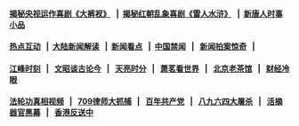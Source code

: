 #### [揭秘央视运作喜剧《大裤衩》](http://157.230.147.53:10000/videos/res/big-shorts/) &nbsp;&nbsp;|&nbsp;&nbsp;[揭秘红朝乱象喜剧《雷人水浒》](http://157.230.147.53:10000/videos/res/OutlawsOfMarsh/) &nbsp;&nbsp;|&nbsp;&nbsp;[新唐人时事小品](http://157.230.147.53:10000/videos/res/comedy/)
#### [热点互动](http://157.230.147.53/ntdtv-rdhd/) &nbsp;&nbsp;|&nbsp;&nbsp;[大陆新闻解读](http://157.230.147.53/ntdtv-comedy/) &nbsp;&nbsp;|&nbsp;&nbsp;[新闻看点](http://157.230.147.53/news-insight/) &nbsp;&nbsp;|&nbsp;&nbsp;[中国禁闻](http://157.230.147.53/ntdtv-news/) &nbsp;&nbsp;|&nbsp;&nbsp; [新闻拍案惊奇](http://157.230.147.53/dayu/) &nbsp;&nbsp;|&nbsp;&nbsp; 
#### [江峰时刻](http://157.230.147.53/today-in-history/) &nbsp;&nbsp;|&nbsp;&nbsp; [文昭谈古论今](http://157.230.147.53/wenzhao/) &nbsp;&nbsp;|&nbsp;&nbsp; [天亮时分](http://157.230.147.53/tianliang/) &nbsp;&nbsp;|&nbsp;&nbsp; [萧茗看世界](http://157.230.147.53/simonegao/) &nbsp;&nbsp;|&nbsp;&nbsp; [北京老茶馆](http://157.230.147.53/teahouse/) &nbsp;&nbsp;|&nbsp;&nbsp; [财经冷眼](http://157.230.147.53/finance/)
#### [法轮功真相视频](http://157.230.147.53:10000/videos/truth.html) &nbsp;&nbsp;|&nbsp;&nbsp; [709律师大抓捕](http://157.230.147.53:10000/videos/709/) &nbsp;&nbsp;|&nbsp;&nbsp; [百年共产党](http://157.230.147.53:10000/videos/ccp.html) &nbsp;&nbsp;|&nbsp;&nbsp; [八九六四大屠杀](http://157.230.147.53:10000/videos/88/)  &nbsp;&nbsp;|&nbsp;&nbsp; [活摘器官黑幕](http://157.230.147.53:10000/videos/res/Organs/)  &nbsp;&nbsp;|&nbsp;&nbsp; [香港反送中](http://157.230.147.53:10000/videos/res/hk/) 
